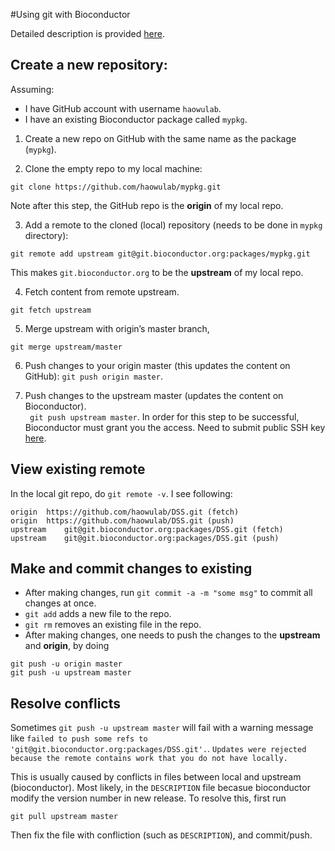 #Using git with Bioconductor

Detailed description is provided [here](https://www.bioconductor.org/developers/how-to/git/). 


## Create a new repository: 

Assuming:

-  I  have GitHub account with username `haowulab`. 
- I have an existing Bioconductor package called `mypkg`.


1. Create a new repo on GitHub with the same name as the package (`mypkg`).


2. Clone the empty repo to my local machine:
```
git clone https://github.com/haowulab/mypkg.git
```
Note after this step, the GitHub repo is the **origin** of my local repo. 

3. Add a remote to the cloned (local) repository (needs to be done in `mypkg` directory):
```
git remote add upstream git@git.bioconductor.org:packages/mypkg.git
```
This makes  `git.bioconductor.org` to be the **upstream** of my local repo. 

4. Fetch content from remote upstream. 
```
git fetch upstream
```

5. Merge upstream with origin’s master branch,
```
git merge upstream/master
```

6. Push changes to your origin master (this updates the content on GitHub): `git push origin master`. 

7. Push changes to the upstream master (updates the content on Bioconductor).  
` git push upstream master`.
In order for this step to be successful, Bioconductor must grant you the access. Need to submit public SSH key [here](https://docs.google.com/forms/d/e/1FAIpQLSdlTbNjsQJDp0BA480vo4tNufs0ziNyNmexegNZgNieIovbAA/viewform). 


## View existing remote 

In the local git repo, do `git remote -v`. I see following: 

```
origin	https://github.com/haowulab/DSS.git (fetch)
origin	https://github.com/haowulab/DSS.git (push)
upstream	git@git.bioconductor.org:packages/DSS.git (fetch)
upstream	git@git.bioconductor.org:packages/DSS.git (push)
```

## Make and commit changes to existing 

- After making changes, run `git commit -a -m "some msg"` to commit all changes at once. 
- `git add` adds a new file to the repo. 
- `git rm` removes an existing file in the repo. 
- After making changes, one needs to push the changes to the **upstream** and **origin**, by doing 

```
git push -u origin master
git push -u upstream master
```

## Resolve conflicts
Sometimes `git push -u upstream master` will fail with a warning message like `failed to push some refs to 'git@git.bioconductor.org:packages/DSS.git'.`. 
`Updates were rejected because the remote contains work that you do
not have locally.` 

This is usually caused by conflicts in files between local and upstream (bioconductor). Most likely, in the `DESCRIPTION` file becasue bioconductor modify the version number in new release. To resolve this, first run 

```
git pull upstream master
```

Then fix the file with confliction (such as `DESCRIPTION`), and commit/push.



